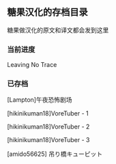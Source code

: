 ## 糖果汉化的存档目录

糖果做汉化的原文和译文都会发到这里

### 当前进度

Leaving No Trace

### 已存档

[Lampton\]午夜恐怖剧场

[hikinikuman18]VoreTuber - 1

[hikinikuman18]VoreTuber - 2

[hikinikuman18\]VoreTuber - 3

[amido56625] 吊り橋キューピット

